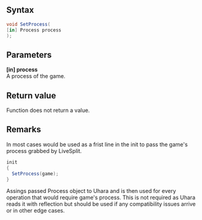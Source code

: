 ## Syntax
```c#
void SetProcess(
[in] Process process
);
```

## Parameters
**[in] process**   
A process of the game.   

## Return value
Function does not return a value.

## Remarks
In most cases would be used as a frist line in the init to pass the game's process grabbed by LiveSplit.
```c#
init
{
  SetProcess(game);
}
```
Assings passed Process object to Uhara and is then used for every operation that would require game's process.
This is not required as Uhara reads it with reflection but should be used if any compatibility issues arrive or in other edge cases.
